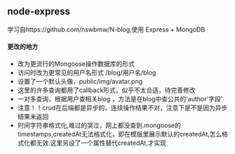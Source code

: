 ## node-express
学习自https://github.com/nswbmw/N-blog,使用 Express + MongoDB  
#### 更改的地方
+ 改为更流行的Mongoose操作数据库的形式
+ 访问时改为更常见的用户名形式  /blog/用户名/blog
+ 设置了一个默认头像，public/img/avatar.png
+ 这里的许多查询都用了callback形式，似乎不太合适，待完善修改
+ 一对多查询，根据用户查相关blog ，方法是在blog中查公共的'author'字段'  
+ 注意！！crud在后端都是异步的，连续操作结果不对，注意下是不是因为异步结果未返回
+ 时间字符串格式化,难过的哭泣，网上都没查到.mongoose的timestamps,createdAt无法格式化，即在模版里展示默认的createdAt,怎么格式化都无效.这里另设了一个属性替代createdAt,才实现  

